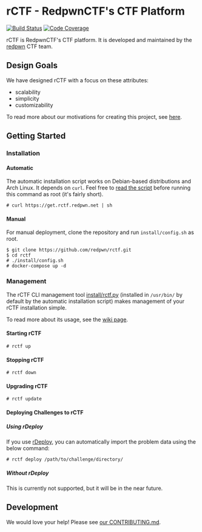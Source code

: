 # rCTF - RedpwnCTF's CTF Platform

[![Build Status](https://travis-ci.com/redpwn/rctf.svg?branch=master)](https://travis-ci.com/redpwn/rctf)
[![Code Coverage](https://img.shields.io/codecov/c/github/redpwn/rctf.svg)](https://codecov.io/github/redpwn/rctf/)

rCTF is RedpwnCTF's CTF platform. It is developed and maintained by the [redpwn](https://redpwn.net) CTF team.

## Design Goals

We have designed rCTF with a focus on these attributes:

* scalability
* simplicity
* customizability

To read more about our motivations for creating this project, see [here](https://github.com/redpwn/rctf/wiki/Purpose-of-rCTF).

## Getting Started

### Installation

#### Automatic

The automatic installation script works on Debian-based distributions and Arch Linux. It depends on `curl`. Feel free to [read the script](https://get.rctf.redpwn.net/) before running this command as root (it's fairly short).

```
# curl https://get.rctf.redpwn.net | sh
```

#### Manual

For manual deployment, clone the repository and run `install/config.sh` as root. 

```
$ git clone https://github.com/redpwn/rctf.git
$ cd rctf
# ./install/config.sh
# docker-compose up -d 
```

### Management

The rCTF CLI management tool [install/rctf.py](`rctf`) (installed in `/usr/bin/` by default by the automatic installation script) makes management of your rCTF installation simple.

To read more about its usage, see the [wiki page](https://github.com/redpwn/rctf/wiki/Managing-rCTF-through-the-CLI).

#### Starting rCTF

```
# rctf up
```

#### Stopping rCTF

```
# rctf down
```

#### Upgrading rCTF

```
# rctf update
```

#### Deploying Challenges to rCTF

##### Using rDeploy

If you use [rDeploy](https://github.com/redpwn/rdeploy), you can automatically import the problem data using the below command:

```
# rctf deploy /path/to/challenge/directory/
```

##### Without rDeploy

This is currently not supported, but it will be in the near future.

## Development

We would love your help! Please see [our CONTRIBUTING.md](https://github.com/redpwn/rctf/blob/master/CONTRIBUTING.md).
